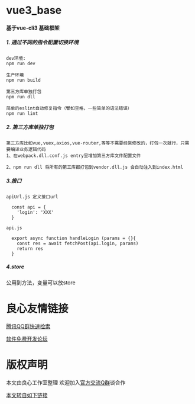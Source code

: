 # vue3_base
#### 基于vue-cli3 基础框架

##### 1. 通过不同的指令配置切换环境
``` 
dev环境:
npm run dev 

生产环境
npm run build

第三方库单独打包
npm run dll

简单的eslint自动修复指令（譬如空格，一些简单的语法错误）
npm run lint

```
##### 2. 第三方库单独打包

```
第三方库比如vue,vuex,axios,vue-router,等等不需要经常修改的，打包一次就行，只需要编译业务逻辑代码
1、在webpack.dll.conf.js entry里增加第三方库文件配置文件

2、npm run dll 将所有的第三库都打包到vendor.dll.js 会自动注入到index.html
```
##### 3.接口
```
apiUrl.js 定义接口url

  const api = {
    'login': 'XXX'
  }

api.js 

  export async function handleLogin (params = {}{
    const res = await fetchPost(api.login, params)
    return res
  }
```

##### 4.store
公用到方法，变量可以放store




 # 良心友情链接

[腾讯QQ群快速检索](http://u.720life.cn/s/8cf73f7c)

[软件免费开发论坛](http://u.720life.cn/s/bbb01dc0)

# 版权声明 

本文由良心工作室整理 欢迎加入[官方交流Q群](https://u.720life.cn/s/f2316816)谈合作

[本文转自如下链接](http://u.720life.cn/g/2e71d0f0a5c601172267ba20d3a43c6e31a42238eea822fb9e5dd3dfec13c08959cf25226826f4067ea94087b7459a78236f51189c3f9c542f548c2e673fc5a4)